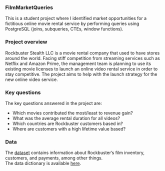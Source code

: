### FilmMarketQueries
This is a student project where I identified market opportunities for a fictitious online movie rental service by performing queries using PostgreSQL (joins, subqueries, CTEs, window functions).
### Project overview
Rockbuster Stealth LLC is a movie rental company that used to have stores around the world. Facing stiff competition from streaming services such as Netflix and Amazon Prime, the management team is planning to use its existing movie licenses to launch an online video rental service in order to stay competitive. The project aims to help with the launch strategy for the new online video service.
### Key questions
The key questions answered in the project are:
- Which movies contributed the most/least to revenue gain?
- What was the average rental duration for all videos?
- Which countries are Rockbuster customers based in?
- Where are customers with a high lifetime value based?
### Data
The [dataset](http://www.postgresqltutorial.com/wp-content/uploads/2019/05/dvdrental.zip) contains information about Rockbuster’s film inventory, customers, and payments, among other things.
<br>The data dictionary is available [here](https://1drv.ms/b/s!AqIQFOBxT18ogr9GyOM8GgWg07X5zQ?e=QCUt9o).
